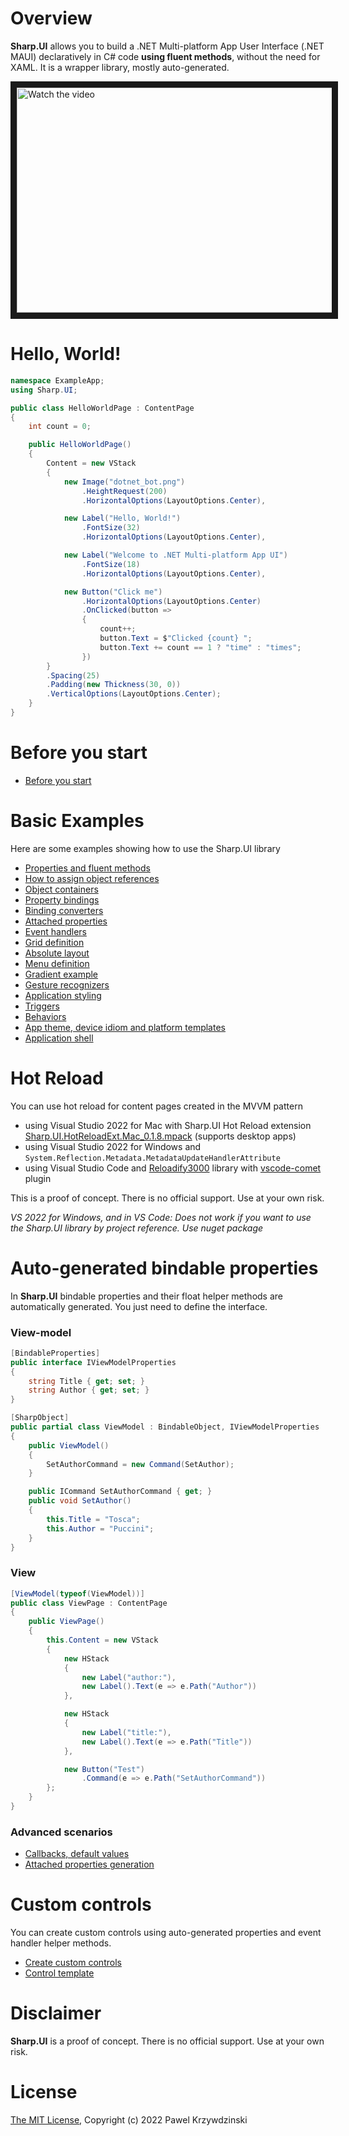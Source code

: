 # Overview
__Sharp.UI__ allows you to build a .NET Multi-platform App User Interface (.NET MAUI) declaratively in C# code __using fluent methods__, without the need for XAML. It is a wrapper library, mostly auto-generated.

<a href="http://www.youtube.com/watch?feature=player_embedded&v=Bu7CDc8_hqw" target="_blank">
 <img src="http://img.youtube.com/vi/Bu7CDc8_hqw/mqdefault.jpg" alt="Watch the video" width="640" height="360" border="10" />
</a>

# Hello, World!

```cs
namespace ExampleApp;
using Sharp.UI;

public class HelloWorldPage : ContentPage
{
    int count = 0;

    public HelloWorldPage()
    {
        Content = new VStack
        {
            new Image("dotnet_bot.png")
                .HeightRequest(200)
                .HorizontalOptions(LayoutOptions.Center),

            new Label("Hello, World!")
                .FontSize(32)
                .HorizontalOptions(LayoutOptions.Center),

            new Label("Welcome to .NET Multi-platform App UI")
                .FontSize(18)
                .HorizontalOptions(LayoutOptions.Center),

            new Button("Click me")
                .HorizontalOptions(LayoutOptions.Center)
                .OnClicked(button =>
                {
                    count++;
                    button.Text = $"Clicked {count} ";
                    button.Text += count == 1 ? "time" : "times";
                })
        }
        .Spacing(25)
        .Padding(new Thickness(30, 0))
        .VerticalOptions(LayoutOptions.Center);
    }
}
```

# Before you start

- [Before you start](./doc/howtostart.md)

# Basic Examples

Here are some examples showing how to use the Sharp.UI library

- [Properties and fluent methods](./doc/properties.md)
- [How to assign object references](./doc/assign.md)
- [Object containers](./doc/containers.md)
- [Property bindings](./doc/propertybindings.md)
- [Binding converters](./doc/bindingconverters.md)
- [Attached properties](./doc/attachedproperties.md)
- [Event handlers](./doc/eventhandlers.md)
- [Grid definition](./doc/griddefinition.md)
- [Absolute layout](./doc/absolutelayout.md)
- [Menu definition](./doc/menudefinition.md)
- [Gradient example](./doc/gradients.md)
- [Gesture recognizers](./doc/gesturerecognizers.md)
- [Application styling](./doc/styledefinition.md)
- [Triggers](./doc/triggers.md)
- [Behaviors](./doc/behaviors.md)
- [App theme, device idiom and platform templates](./doc/deftemplates.md)
- [Application shell](./doc/shellapplication.md)

# Hot Reload

You can use hot reload for content pages created in the MVVM pattern

- using Visual Studio 2022 for Mac with Sharp.UI Hot Reload extension [Sharp.UI.HotReloadExt.Mac_0.1.8.mpack](https://github.com/idexus/Sharp.UI/releases) (supports desktop apps)
- using Visual Studio 2022 for Windows and `System.Reflection.Metadata.MetadataUpdateHandlerAttribute`
- using Visual Studio Code and [Reloadify3000](https://github.com/Clancey/Reloadify3000) library with [vscode-comet](https://github.com/Clancey/vscode-comet) plugin 

This is a proof of concept. There is no official support. Use at your own risk.

_VS 2022 for Windows, and in VS Code:_ 
_Does not work if you want to use the Sharp.UI library by project reference. Use nuget package_


# Auto-generated bindable properties

In __Sharp.UI__ bindable properties and their float helper methods are automatically generated. You just need to define the interface.

### View-model

```cs
[BindableProperties]
public interface IViewModelProperties
{
    string Title { get; set; }
    string Author { get; set; }
}

[SharpObject]
public partial class ViewModel : BindableObject, IViewModelProperties
{
    public ViewModel()
    {
        SetAuthorCommand = new Command(SetAuthor);
    }

    public ICommand SetAuthorCommand { get; }
    public void SetAuthor()
    {
        this.Title = "Tosca";
        this.Author = "Puccini";
    }
}
```
### View

```cs
[ViewModel(typeof(ViewModel))]
public class ViewPage : ContentPage
{
    public ViewPage()
    {
        this.Content = new VStack
        {
            new HStack
            {
                new Label("author:"),
                new Label().Text(e => e.Path("Author"))
            },

            new HStack
            {
                new Label("title:"),
                new Label().Text(e => e.Path("Title"))
            },

            new Button("Test")
                .Command(e => e.Path("SetAuthorCommand"))
        };
    }
}
```
### Advanced scenarios

- [Callbacks, default values](./doc/advbindablepoperties.md)
- [Attached properties generation](./doc/attachedpropertiesgeneration.md)

# Custom controls

You can create custom controls using auto-generated properties and event handler helper methods.

- [Create custom controls](./doc/customcontentview.md)
- [Control template](./doc/autogenbindableproperties.md)

# Disclaimer

__Sharp.UI__ is a proof of concept. There is no official support. Use at your own risk.

# License 

[The MIT License](License.txt), Copyright (c) 2022 Pawel Krzywdzinski
